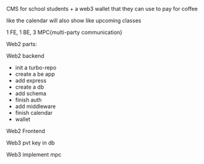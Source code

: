 CMS for school students + a web3 wallet that they can use to pay for coffee

like the calendar will also show like upcoming classes

1 FE, 1 BE, 3 MPC{multi-party communication}

Web2 parts:

Web2 backend
- init a turbo-repo
- create a be app
- add express
- create a db
- add schema
- finish auth
- add middleware
- finish calendar
- wallet

Web2 Frontend

Web3 pvt key in db

Web3 implement mpc

